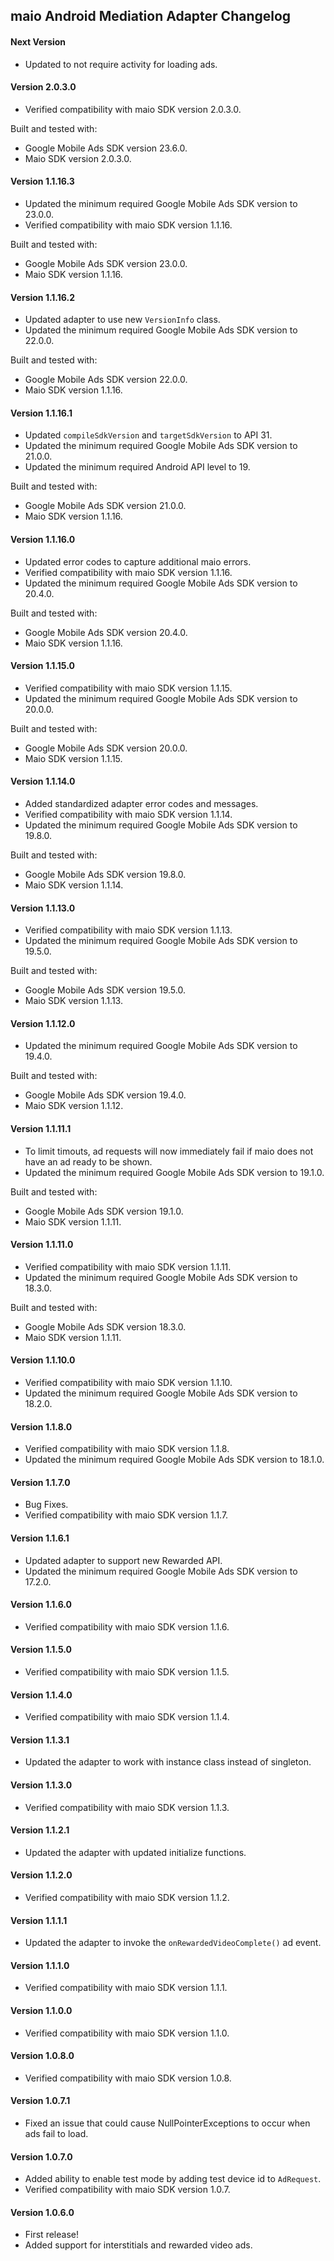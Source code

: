 ## maio Android Mediation Adapter Changelog

#### Next Version
- Updated to not require activity for loading ads.

#### Version 2.0.3.0
- Verified compatibility with maio SDK version 2.0.3.0.

Built and tested with:
- Google Mobile Ads SDK version 23.6.0.
- Maio SDK version 2.0.3.0.

#### Version 1.1.16.3
- Updated the minimum required Google Mobile Ads SDK version to 23.0.0.
- Verified compatibility with maio SDK version 1.1.16.

Built and tested with:
- Google Mobile Ads SDK version 23.0.0.
- Maio SDK version 1.1.16.

#### Version 1.1.16.2
- Updated adapter to use new `VersionInfo` class.
- Updated the minimum required Google Mobile Ads SDK version to 22.0.0.

Built and tested with:
- Google Mobile Ads SDK version 22.0.0.
- Maio SDK version 1.1.16.

#### Version 1.1.16.1
- Updated `compileSdkVersion` and `targetSdkVersion` to API 31.
- Updated the minimum required Google Mobile Ads SDK version to 21.0.0.
- Updated the minimum required Android API level to 19.

Built and tested with:
- Google Mobile Ads SDK version 21.0.0.
- Maio SDK version 1.1.16.

#### Version 1.1.16.0
- Updated error codes to capture additional maio errors.
- Verified compatibility with maio SDK version 1.1.16.
- Updated the minimum required Google Mobile Ads SDK version to 20.4.0.

Built and tested with:
- Google Mobile Ads SDK version 20.4.0.
- Maio SDK version 1.1.16.

#### Version 1.1.15.0
- Verified compatibility with maio SDK version 1.1.15.
- Updated the minimum required Google Mobile Ads SDK version to 20.0.0.

Built and tested with:
- Google Mobile Ads SDK version 20.0.0.
- Maio SDK version 1.1.15.

#### Version 1.1.14.0
- Added standardized adapter error codes and messages.
- Verified compatibility with maio SDK version 1.1.14.
- Updated the minimum required Google Mobile Ads SDK version to 19.8.0.

Built and tested with:
- Google Mobile Ads SDK version 19.8.0.
- Maio SDK version 1.1.14.

#### Version 1.1.13.0
- Verified compatibility with maio SDK version 1.1.13.
- Updated the minimum required Google Mobile Ads SDK version to 19.5.0.

Built and tested with:
- Google Mobile Ads SDK version 19.5.0.
- Maio SDK version 1.1.13.

#### Version 1.1.12.0
- Updated the minimum required Google Mobile Ads SDK version to 19.4.0.

Built and tested with:
- Google Mobile Ads SDK version 19.4.0.
- Maio SDK version 1.1.12.

#### Version 1.1.11.1
- To limit timouts, ad requests will now immediately fail if maio does not have an ad ready to be shown.
- Updated the minimum required Google Mobile Ads SDK version to 19.1.0.

Built and tested with:
- Google Mobile Ads SDK version 19.1.0.
- Maio SDK version 1.1.11.

#### Version 1.1.11.0
- Verified compatibility with maio SDK version 1.1.11.
- Updated the minimum required Google Mobile Ads SDK version to 18.3.0.

Built and tested with:
- Google Mobile Ads SDK version 18.3.0.
- Maio SDK version 1.1.11.

#### Version 1.1.10.0
- Verified compatibility with maio SDK version 1.1.10.
- Updated the minimum required Google Mobile Ads SDK version to 18.2.0.

#### Version 1.1.8.0
- Verified compatibility with maio SDK version 1.1.8.
- Updated the minimum required Google Mobile Ads SDK version to 18.1.0.

#### Version 1.1.7.0
- Bug Fixes.
- Verified compatibility with maio SDK version 1.1.7.

#### Version 1.1.6.1
- Updated adapter to support new Rewarded API.
- Updated the minimum required Google Mobile Ads SDK version to 17.2.0.

#### Version 1.1.6.0
- Verified compatibility with maio SDK version 1.1.6.

#### Version 1.1.5.0
- Verified compatibility with maio SDK version 1.1.5.

#### Version 1.1.4.0
- Verified compatibility with maio SDK version 1.1.4.

#### Version 1.1.3.1
- Updated the adapter to work with instance class instead of singleton.

#### Version 1.1.3.0
- Verified compatibility with maio SDK version 1.1.3.

#### Version 1.1.2.1
- Updated the adapter with updated initialize functions.

#### Version 1.1.2.0
- Verified compatibility with maio SDK version 1.1.2.

#### Version 1.1.1.1
- Updated the adapter to invoke the `onRewardedVideoComplete()` ad event.

#### Version 1.1.1.0
- Verified compatibility with maio SDK version 1.1.1.

#### Version 1.1.0.0
- Verified compatibility with maio SDK version 1.1.0.

#### Version 1.0.8.0
- Verified compatibility with maio SDK version 1.0.8.

#### Version 1.0.7.1
- Fixed an issue that could cause NullPointerExceptions to occur when ads fail
  to load.

#### Version 1.0.7.0
- Added ability to enable test mode by adding test device id to `AdRequest`.
- Verified compatibility with maio SDK version 1.0.7.

#### Version 1.0.6.0
- First release!
- Added support for interstitials and rewarded video ads.
